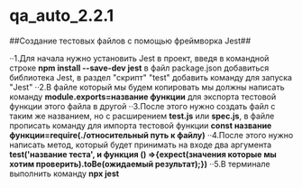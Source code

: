# qa_auto_2.2.1

##Создание тестовых файлов с помощью фреймворка Jest##

··1.Для начала нужно установить Jest в проект, введя в командной строке **npm install --save-dev jest**  в файл package.json добавиться библиотека Jest, в раздел "скрипт" "test" добавить команду для запуска "Jest"
··2.В файле который мы будем копировать мы должны написать команду **module.exports=название функции** для экспорта тестовой функции этого файла в другой
··3.После этого нужно создать файл с таким же названием, но с расширением **test.js** или **spec.js**, 
в файле прописать команду для импорта тестовой функции **const название функции=require(./относительный путь к файлу)**
··4.После этого нужно написать метод, который будет принимать на входе два аргумента **test('название теста', и функция () =>{expect(значения которые мы хотим проверить).toBe(ожидаемый результат);})**
··5.В терминале выполнить команду **npx jest**
